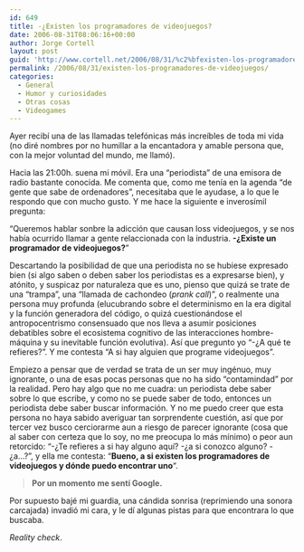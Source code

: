 ```yaml
---
id: 649
title: -¿Existen los programadores de videojuegos?
date: 2006-08-31T08:06:16+00:00
author: Jorge Cortell
layout: post
guid: 'http://www.cortell.net/2006/08/31/%c2%bfexisten-los-programadores-de-videojuegos/'
permalink: /2006/08/31/existen-los-programadores-de-videojuegos/
categories:
  - General
  - Humor y curiosidades
  - Otras cosas
  - Videogames
---
```

Ayer recibí­ una de las llamadas telefónicas más increí­bles de toda mi vida (no diré nombres por no humillar a la encantadora y amable persona que, con la mejor voluntad del mundo, me llamó).

Hacia las 21:00h. suena mi móvil. Era una &#8220;periodista&#8221; de una emisora de radio bastante conocida. Me comenta que, como me tení­a en la agenda &#8220;de gente que sabe de ordenadores&#8221;, necesitaba que le ayudase, a lo que le respondo que con mucho gusto. Y me hace la siguiente e inverosí­mil pregunta:

&#8220;Queremos hablar sonbre la adicción que causan loss videojuegos, y se nos habí­a ocurrido llamar a gente relaccionada con la industria. **-¿Existe un programador de videojuegos?**&#8221;

Descartando la posibilidad de que una periodista no se hubiese expresado bien (si algo saben o deben saber los periodistas es a expresarse bien), y atónito, y suspicaz por naturaleza que es uno, pienso que quizá se trate de una &#8220;trampa&#8221;, una &#8220;llamada de cachondeo (_prank call_)&#8221;, o realmente una persona muy profunda (elucubrando sobre el determinismo en la era digital y la función generadora del código, o quizá cuestionándose el antropocentrismo consensuado que nos lleva a asumir posiciones debatibles sobre el ecosistema cognitivo de las interacciones hombre-máquina y su inevitable función evolutiva). Así­ que pregunto yo &#8220;-¿A qué te refieres?&#8221;. Y me contesta &#8220;A si hay alguien que programe videojuegos&#8221;.

Empiezo a pensar que de verdad se trata de un ser muy ingénuo, muy ignorante, o una de esas pocas personas que no ha sido &#8220;contamindad&#8221; por la realidad. Pero hay algo que no me cuadra: un periodista debe saber sobre lo que escribe, y como no se puede saber de todo, entonces un periodista debe saber buscar información. Y no me puedo creer que esta persona no haya sabido averiguar tan sorprendente cuestión, así­ que por tercer vez busco cerciorarme aun a riesgo de parecer ignorante (cosa que al saber con certeza que lo soy, no me preocupa lo más mí­nimo) o peor aun retorcido: &#8220;-¿Te refieres a si hay alguno aquí­? -¿a si conozco alguno? -¿a&#8230;?&#8221;, y ella me contesta: &#8220;**Bueno, a si existen los programadores de videojuegos y dónde puedo encontrar uno**&#8220;.

> **Por un momento me sentí­ Google.**

Por supuesto bajé mi guardia, una cándida sonrisa (reprimiendo una sonora carcajada) invadió mi cara, y le dí­ algunas pistas para que encontrara lo que buscaba.

_Reality check_.